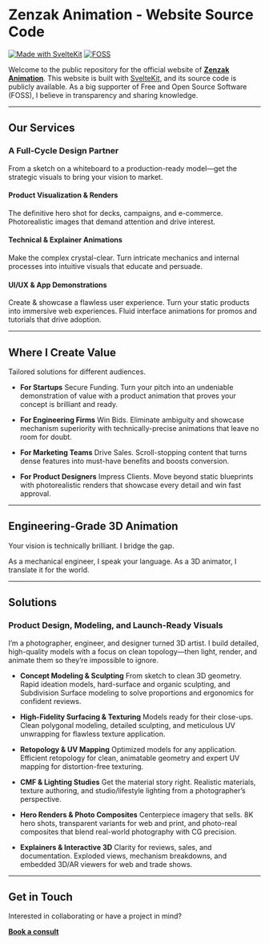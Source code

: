 # Zenzak Animation - Website Source Code

[![Made with SvelteKit](https://img.shields.io/badge/Made%20with-SvelteKit-ff3e00.svg)](https://kit.svelte.dev/)
[![FOSS](https://img.shields.io/badge/FOSS-♥-blueviolet)](https://en.wikipedia.org/wiki/Free_and_open-source_software)

Welcome to the public repository for the official website of [**Zenzak Animation**](https://www.zenzak.uk/). This website is built with [SvelteKit](https://kit.svelte.dev/), and its source code is publicly available. As a big supporter of Free and Open Source Software (FOSS), I believe in transparency and sharing knowledge.

---

## Our Services

### A Full-Cycle Design Partner

From a sketch on a whiteboard to a production-ready model—get the strategic visuals to bring your vision to market.

#### Product Visualization & Renders

The definitive hero shot for decks, campaigns, and e-commerce. Photorealistic images that demand attention and drive interest.

#### Technical & Explainer Animations

Make the complex crystal-clear. Turn intricate mechanics and internal processes into intuitive visuals that educate and persuade.

#### UI/UX & App Demonstrations

Create & showcase a flawless user experience. Turn your static products into immersive web experiences. Fluid interface animations for promos and tutorials that drive adoption.

---

## Where I Create Value

Tailored solutions for different audiences.

- **For Startups**
  Secure Funding. Turn your pitch into an undeniable demonstration of value with a product animation that proves your concept is brilliant and ready.

- **For Engineering Firms**
  Win Bids. Eliminate ambiguity and showcase mechanism superiority with technically-precise animations that leave no room for doubt.

- **For Marketing Teams**
  Drive Sales. Scroll-stopping content that turns dense features into must-have benefits and boosts conversion.

- **For Product Designers**
  Impress Clients. Move beyond static blueprints with photorealistic renders that showcase every detail and win fast approval.

---

## Engineering-Grade 3D Animation

Your vision is technically brilliant. I bridge the gap.

As a mechanical engineer, I speak your language. As a 3D animator, I translate it for the world.

---

## Solutions

### Product Design, Modeling, and Launch-Ready Visuals

I’m a photographer, engineer, and designer turned 3D artist. I build detailed, high-quality models with a focus on clean topology—then light, render, and animate them so they’re impossible to ignore.

- **Concept Modeling & Sculpting**
  From sketch to clean 3D geometry. Rapid ideation models, hard-surface and organic sculpting, and Subdivision Surface modeling to solve proportions and ergonomics for confident reviews.

- **High-Fidelity Surfacing & Texturing**
  Models ready for their close-ups. Clean polygonal modeling, detailed sculpting, and meticulous UV unwrapping for flawless texture application.

- **Retopology & UV Mapping**
  Optimized models for any application. Efficient retopology for clean, animatable geometry and expert UV mapping for distortion-free texturing.

- **CMF & Lighting Studies**
  Get the material story right. Realistic materials, texture authoring, and studio/lifestyle lighting from a photographer’s perspective.

- **Hero Renders & Photo Composites**
  Centerpiece imagery that sells. 8K hero shots, transparent variants for web and print, and photo-real composites that blend real-world photography with CG precision.

- **Explainers & Interactive 3D**
  Clarity for reviews, sales, and documentation. Exploded views, mechanism breakdowns, and embedded 3D/AR viewers for web and trade shows.

---

## Get in Touch

Interested in collaborating or have a project in mind?

[**Book a consult**](https://www.zenzak.uk/contact)
